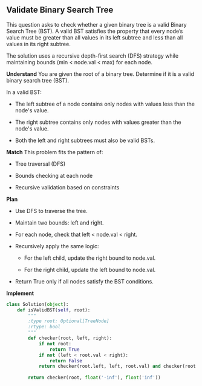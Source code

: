##  Validate Binary Search Tree
This question asks to check whether a given binary tree is a valid Binary Search Tree (BST). A valid BST satisfies the property that every node’s value must be greater than all values in its left subtree and less than all values in its right subtree.

The solution uses a recursive depth-first search (DFS) strategy while maintaining bounds (min < node.val < max) for each node.

**Understand**
You are given the root of a binary tree. Determine if it is a valid binary search tree (BST).

In a valid BST:

- The left subtree of a node contains only nodes with values less than the node's value.

- The right subtree contains only nodes with values greater than the node's value.

- Both the left and right subtrees must also be valid BSTs.

**Match**
This problem fits the pattern of:

- Tree traversal (DFS)

- Bounds checking at each node

- Recursive validation based on constraints

**Plan**
- Use DFS to traverse the tree.

- Maintain two bounds: left and right.

- For each node, check that left < node.val < right.

- Recursively apply the same logic:

    - For the left child, update the right bound to node.val.

    - For the right child, update the left bound to node.val.

- Return True only if all nodes satisfy the BST conditions.

**Implement**
```python
class Solution(object):
    def isValidBST(self, root):
        """
        :type root: Optional[TreeNode]
        :rtype: bool
        """
        def checker(root, left, right):
            if not root:
                return True
            if not (left < root.val < right):
                return False
            return checker(root.left, left, root.val) and checker(root.right, root.val, right)
        
        return checker(root, float('-inf'), float('inf'))
```